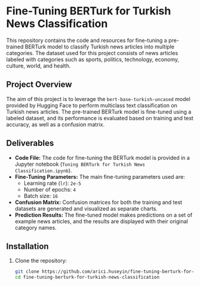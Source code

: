 # Fine-Tuning BERTurk for Turkish News Classification

This repository contains the code and resources for fine-tuning a pre-trained BERTurk model to classify Turkish news articles into multiple categories. The dataset used for this project consists of news articles labeled with categories such as sports, politics, technology, economy, culture, world, and health.

## Project Overview

The aim of this project is to leverage the `bert-base-turkish-uncased` model provided by Hugging Face to perform multiclass text classification on Turkish news articles. The pre-trained BERTurk model is fine-tuned using a labeled dataset, and its performance is evaluated based on training and test accuracy, as well as a confusion matrix.

## Deliverables

- **Code File:** The code for fine-tuning the BERTurk model is provided in a Jupyter notebook (`Tuning BERTurk for Turkish News Classification.ipynb`).
- **Fine-Tuning Parameters:** The main fine-tuning parameters used are:
  - Learning rate (`lr`): `2e-5`
  - Number of epochs: `4`
  - Batch size: `16`
- **Confusion Matrix:** Confusion matrices for both the training and test datasets are generated and visualized as separate charts.
- **Prediction Results:** The fine-tuned model makes predictions on a set of example news articles, and the results are displayed with their original category names.

## Installation

1. Clone the repository:
   ```bash
   git clone https://github.com/arici.huseyin/fine-tuning-berturk-for-turkish-news-classification.git
   cd fine-tuning-berturk-for-turkish-news-classification
